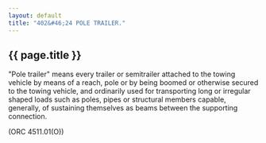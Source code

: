 ```yaml
---
layout: default 
title: "402&#46;24 POLE TRAILER."
---
```


{{ page.title }}
----------------

"Pole trailer" means every trailer or semitrailer attached to the towing
vehicle by means of a reach, pole or by being boomed or otherwise
secured to the towing vehicle, and ordinarily used for transporting long
or irregular shaped loads such as poles, pipes or structural members
capable, generally, of sustaining themselves as beams between the
supporting connection.

(ORC 4511.01(O))

